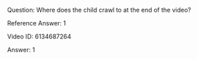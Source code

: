 Question: Where does the child crawl to at the end of the video?

Reference Answer: 1

Video ID: 6134687264

Answer: 1

